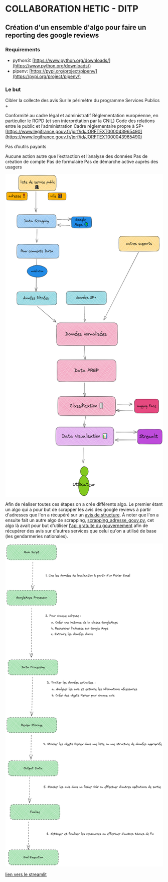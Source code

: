 # COLLABORATION HETIC - DITP

## Création d'un ensemble d'algo pour faire un reporting des google reviews 

### Requirements

- python3: [https://www.python.org/downloads/](https://www.python.org/downloads/)
- pipenv: [https://pypi.org/project/pipenv/](https://pypi.org/project/pipenv/)
  
### Le but

Cibler la collecte des avis 
Sur le périmètre du programme Services Publics + 

Conformité au cadre légal et administratif
Réglementation européenne, en particulier le RGPD (et son interprétation par la CNIL)
Code des relations entre le public et l’administration
Cadre réglementaire propre à SP+ [https://www.legifrance.gouv.fr/jorf/id/JORFTEXT000043965490](https://www.legifrance.gouv.fr/jorf/id/JORFTEXT000043965490)


Pas d’outils payants

Aucune action autre que l’extraction et l’analyse des données 
Pas de création de compte
Pas de formulaire
Pas de démarche active auprès des usagers


<p align="center">
    <img src="image/schemaarchi.png" height="1028" align="center">
</p>

Afin de réaliser toutes ces étapes on a crée différents algo.
Le premier étant un algo qui a pour but de scrapper les avis des google reviews à partir d'adresses que l'on a récupéré sur un [avis de structure](https://www.data.gouv.fr/fr/datasets/referentiel-structure-de-la-plateforme-services-publics-plus-de-la-ditp/).
À noter que l'on a ensuite fait un autre algo de scrapping, [scrapping_adresse_gouv.py](https://github.com/LonneQuent/PE-x-DTIP/blob/main/scrapping/scrapping_adresse_gouv.py), cet algo là avait pour but d'utiliser [l'api gratuite du gouvernement](https://api.gouv.fr/documentation/api_etablissements_publics) afin de récupérer des avis sur d'autres services que celui qu'on a utilisé de base (les gendarmeries nationales).

<p align="center">
    <img src="image/scrappingalgo.png" height="1028">
</p>

[lien vers le streamlit](https://lonnequent-pe-x-dtip-streamlit-eagk6f.streamlit.app/)
